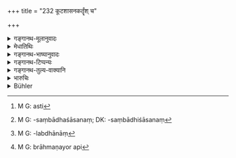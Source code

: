 +++
title = "232 कूटशासनकर्तॄंश् च"

+++

<details><summary>गङ्गानथ-मूलानुवादः</summary>

Forgers of royal proclamations, sowers of disaffection among the people, the slayers of women, infants and Brāhmaṇas, and those serving his enemies,—the king shall put to death.—(232)
</details>

<details><summary>मेधातिथिः</summary>

**कूटशासनस्य कर्तारो** यन् नैव राज्ञादिष्टं तद् राजकृतम् इति वदन्ति । **शासनं** राजादेशः । "एतस्य गृहे न भोक्तव्यम्," "अस्य चायं प्रसाद आज्ञातः," "इयं वा स्थिती राज्ञा कृता" इति पत्रकं राजाधिकृतलेखकलिखितम् इति[^५९५] शासनम्, राजादेशसंबाधेन शासनम्[^५९६] । तत् **कूटं** कुर्वन्ति पालयन्ति । **प्रकृतीनां** क्रुद्धलुब्धानां[^५९७] **दूषका** भेदकाः । **स्त्रीबालयोर् ब्राह्मणस्या**पि[^५९८] हन्तारः । **द्विट्सेविनो** राजशत्रुसेविनः प्रच्छन्नं गतागतिकान् ॥ ९.२३२ ॥


[^५९८]:
     M G: brāhmaṇayor api


[^५९७]:
     M G: -labdhānāṃ


[^५९६]:
     M G: -saṃbādhaśāsanaṃ; DK: -saṃbādhiśāsanaṃ


[^५९५]:
     M G: asti
</details>

<details><summary>गङ्गानथ-भाष्यानुवादः</summary>

‘*Forgers of Royal proclamations*’—give out as done by the king what is not done by him. ‘*Proclamations*’—royal edicts such orders as ‘No one shall eat at the house of such and such a person’, ‘such and such a favour has been conferred upon this man’, ‘such is the law that has been laid down by the king’, and so forth—are always entered upon a piece of paper, written by the hand of the royal scribe, and are then known as the ‘Royal proclamation’. And people may forge these—*i.e*., misrepresent them.

‘*Sowers of disaffection among the people*’,—who spread disaffection among such of the people as may have some grievance or may be too greedy and so forth;—also the slayers of woman and infants and of Brāhmnṇas;—‘those that serve his enemies’—secretly carrying on visits to them.—(232)
</details>

<details><summary>गङ्गानथ-टिप्पन्यः</summary>

This verse is quoted in *Aparārka* (p. 862), which adds the following notes:—‘*Prakṛtīnām*,’ of the various ‘members’ of the state;—‘*dviṭsevinaḥ*,’ those who serve persons disloyal to the king;—and in *Vivādaratnākara* (p. 370), which adds the following notes:—‘*Śāsana*’ here stands for royal proclamations;—‘*prakṛtīnām*,’ of the Minister and other members of the State;—‘*dūṣakān*,’ defamers without justification, those who attribute delinquencies, when in reality, there are none;—‘*dviṭsevinaḥ*,’ persons serving men inimical to the king.
</details>

<details><summary>गङ्गानथ-तुल्य-वाक्यानि</summary>

*Viṣṇu* (5.9, 11).—‘The King shall put to death those who forge royal
edicts;—and those who forge private documents;—and also poisoners, incendiaries, robbers, killers of women, children or men;—those stealing more than ten

*Kumbhas* of grain,—or more than a hundred *māṣas* of things sold by
weight;—also those who aspire to sovereignty, though being of low birth; breakers of dikes, and such as give shelter to robbers; and a woman who is unfaithful to her lord.’

*Viṣṇu* (Vivādaratnākara, p. 370).—‘One who tries to contaminate the
limbs of the kingdom—Minister, etc., and the people—should be put to death.’

*Yājñavalkya* (2.240).—‘One who forges weighing scales, royal edicts,
weights and measures, or coins,—and one who deals with these,—should be fined the highest amercement.’

Do. (2.294).—‘One who subtracts from or adds to a royal edict, and one who lets go an adulterer or a thief,—should be fined the highest amercement.’

*Śaṅkha-Likhita* (Aparārka, p. 862).—‘One who makes use of a forged
document, or disobeys a royal edict, and deals with short weights and measures should suffer corporal punishment or cutting off of a limb.’

*Katyāyana* (Do.).—‘One who tries to establish his case either by forged
evidence or by means of a forged seal, should he fined with the highest amercement.’
</details>

<details><summary>भारुचिः</summary>

[ते]षां राज्यतन्त्रविरोधे वर्तमानानां नियमतो वधः । द्विट्सेविनश् छमागतिकाः ॥ ९.२३२ ॥
</details>

<details><summary>Bühler</summary>

232	Forgers of royal edicts, those who corrupt his ministers, those who slay women, infants, or Brahmanas, and those who serve his enemies, the king shall put to death.
</details>
